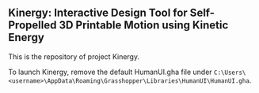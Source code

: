 ## Kinergy: Interactive Design Tool for Self-Propelled 3D Printable Motion using Kinetic Energy  

This is the repository of project Kinergy.

To launch Kinergy, remove the default HumanUI.gha file under `C:\Users\<username>\AppData\Roaming\Grasshopper\Libraries\HumanUI\HumanUI.gha`.

